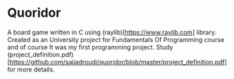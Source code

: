 # Quoridor
A board game written in C using (raylib)[https://www.raylib.com] library.  Created as an University project for Fundamentals Of Programming course and of course It was my first programming project. Study (project_definition.pdf)[https://github.com/sajjadroudi/quoridor/blob/master/project_definition.pdf] for more details.

